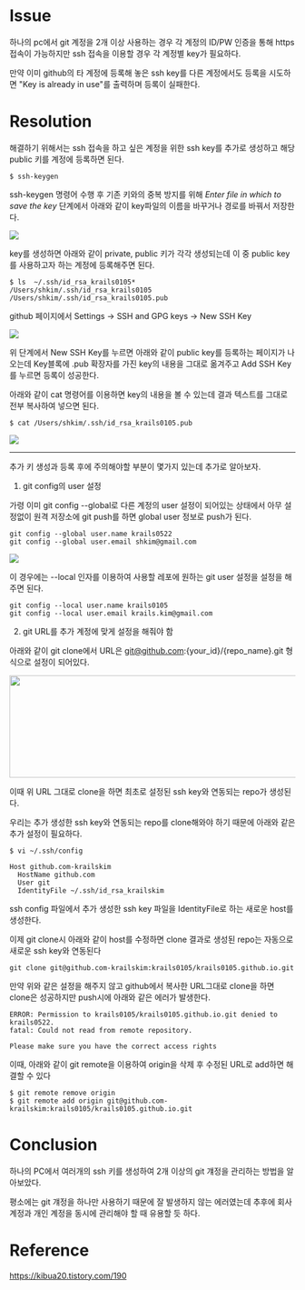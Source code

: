 # Issue
하나의 pc에서 git 계정을 2개 이상 사용하는 경우 각 계정의 ID/PW 인증을 통해 https 접속이 가능하지만 ssh 접속을 이용할 경우 각 계정별 key가 필요하다.

만약 이미 github의 타 계정에 등록해 놓은 ssh key를 다른 계정에서도 등록을 시도하면 "Key is already in use"를 출력하며 등록이 실패한다.

# Resolution
해결하기 위해서는 ssh 접속을 하고 싶은 계정을 위한 ssh key를 추가로 생성하고 해당 public 키를 계정에 등록하면 된다.
```
$ ssh-keygen
```
ssh-keygen 명령어 수행 후 기존 키와의 중복 방지를 위해 *Enter file in which to save the key* 단계에서 아래와 같이 key파일의 이름을 바꾸거나 경로를 바꿔서 저장한다.

![](../assets/images/22-02-04-git-key-duplicated/git-issue4.png)

key를 생성하면 아래와 같이 private, public 키가 각각 생성되는데 이 중 public key를 사용하고자 하는 계정에 등록해주면 된다.
```
$ ls  ~/.ssh/id_rsa_krails0105*
/Users/shkim/.ssh/id_rsa_krails0105     /Users/shkim/.ssh/id_rsa_krails0105.pub
```

github 페이지에서 Settings -> SSH and GPG keys -> New SSH Key 

![](../assets/images/22-02-04-git-key-duplicated/git-issue5.png)

위 단계에서 New SSH Key를 누르면 아래와 같이 public key를 등록하는 페이지가 나오는데  Key블록에 .pub 확장자를 가진 key의 내용을 그대로 옮겨주고 Add SSH Key를 누르면 등록이 성공한다. 

아래와 같이 cat 명령어를 이용하면 key의 내용을 볼 수 있는데 결과 텍스트를 그대로 전부 복사하여 넣으면 된다.
```
$ cat /Users/shkim/.ssh/id_rsa_krails0105.pub
```

![](../assets/images/22-02-04-git-key-duplicated/git-issue6.png)

----



추가 키 생성과 등록 후에 주의해야할 부분이 몇가지 있는데 추가로 알아보자.

1. git config의 user 설정

가령 이미 git config --global로 다른 계정의 user 설정이 되어있는 상태에서 아무 설정없이 원격 저장소에 git push를 하면 global user 정보로 push가 된다.


```
git config --global user.name krails0522
git config --global user.email shkim@gmail.com
```

![](../assets/images/22-02-04-git-key-duplicated/git-issue1.png)



이 경우에는 --local 인자를 이용하여 사용할 레포에 원하는 git user 설정을 설정을 해주면 된다.

```
git config --local user.name krails0105
git config --local user.email krails.kim@gmail.com
```

2. git URL를 추가 계정에 맞게 설정을 해줘야 함

아래와 같이 git clone에서 URL은 git@github.com:{your_id}/{repo_name}.git 형식으로 설정이 되어있다.

<img src="../assets/images/22-02-04-git-key-duplicated/git-issue3.png" height="180px" width="600px">

이때 위 URL 그대로 clone을 하면 최초로 설정된 ssh key와 연동되는 repo가 생성된다.

우리는 추가 생성한 ssh key와 연동되는 repo를 clone해와야 하기 때문에 아래와 같은 추가 설정이 필요하다.

```
$ vi ~/.ssh/config
```

```shell 
Host github.com-krailskim
  HostName github.com
  User git
  IdentityFile ~/.ssh/id_rsa_krailskim
```

ssh config 파일에서 추가 생성한 ssh key 파일을 IdentityFile로 하는 새로운 host를 생성한다.

이제 git clone시 아래와 같이 host를 수정하면 clone 결과로 생성된 repo는 자동으로 새로운 ssh key와 연동된다

```
git clone git@github.com-krailskim:krails0105/krails0105.github.io.git
```
만약 위와 같은 설정을 해주지 않고 github에서 복사한 URL그대로 clone을 하면 clone은 성공하지만 push시에 아래와 같은 에러가  발생한다.
```
ERROR: Permission to krails0105/krails0105.github.io.git denied to krails0522.
fatal: Could not read from remote repository.

Please make sure you have the correct access rights
```


이때, 아래와 같이 git remote을 이용하여 origin을 삭제 후 수정된 URL로 add하면 해결할 수 있다
```
$ git remote remove origin
$ git remote add origin git@github.com-krailskim:krails0105/krails0105.github.io.git
```




# Conclusion
하나의 PC에서 여러개의 ssh 키를 생성하여 2개 이상의 git 걔정을 관리하는 방법을 알아보았다.

평소에는 git 걔정을 하나만 사용하기 때문에 잘 발생하지 않는 에러였는데 추후에 회사 계정과 개인 계정을 동시에 관리해야 할 때 유용할 듯 하다.


# Reference

https://kibua20.tistory.com/190



